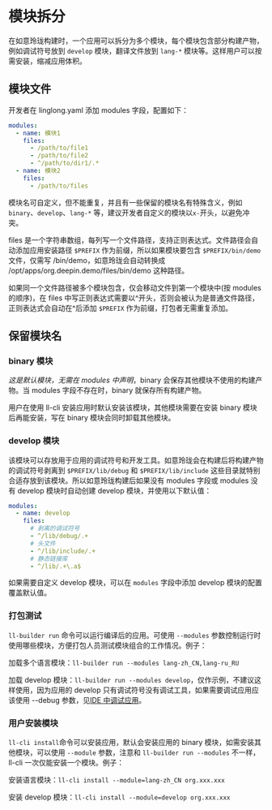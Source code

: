<!--
SPDX-FileCopyrightText: 2023 UnionTech Software Technology Co., Ltd.

SPDX-License-Identifier: LGPL-3.0-or-later
-->

# 模块拆分

在如意玲珑构建时，一个应用可以拆分为多个模块，每个模块包含部分构建产物，例如调试符号放到 `develop` 模块，翻译文件放到 `lang-*` 模块等。这样用户可以按需安装，缩减应用体积。

## 模块文件

开发者在 linglong.yaml 添加 modules 字段，配置如下：

```yaml
modules:
  - name: 模块1
    files:
      - /path/to/file1
      - /path/to/file2
      - ^/path/to/dir1/.*
  - name: 模块2
    files:
      - /path/to/files
```

模块名可自定义，但不能重复，并且有一些保留的模块名有特殊含义，例如 `binary`、`develop`、`lang-*` 等，建议开发者自定义的模块以`x-`开头，以避免冲突。

files 是一个字符串数组，每列写一个文件路径，支持正则表达式。文件路径会自动添加应用安装路径 `$PREFIX` 作为前缀，所以如果模块要包含 `$PREFIX/bin/demo` 文件，仅需写 /bin/demo，如意玲珑会自动转换成 /opt/apps/org.deepin.demo/files/bin/demo 这种路径。

如果同一个文件路径被多个模块包含，仅会移动文件到第一个模块中(按 modules 的顺序)，在 files 中写正则表达式需要以^开头，否则会被认为是普通文件路径，正则表达式会自动在^后添加 `$PREFIX` 作为前缀，打包者无需重复添加。

## 保留模块名

### binary 模块

_这是默认模块，无需在 modules 中声明_，binary 会保存其他模块不使用的构建产物。当 modules 字段不存在时，binary 就保存所有构建产物。

用户在使用 ll-cli 安装应用时默认安装该模块，其他模块需要在安装 binary 模块后再能安装，写在 binary 模块会同时卸载其他模块。

### develop 模块

该模块可以存放用于应用的调试符号和开发工具。如意玲珑会在构建后将构建产物的调试符号剥离到 `$PREFIX/lib/debug` 和 `$PREFIX/lib/include` 这些目录就特别合适存放到该模块。所以如意玲珑构建后如果没有 modules 字段或 modules 没有 develop 模块时自动创建 develop 模块，并使用以下默认值：

```yaml
modules:
  - name: develop
    files:
      # 剥离的调试符号
      - ^/lib/debug/.+
      # 头文件
      - ^/lib/include/.+
      # 静态链接库
      - ^/lib/.+\.a$
```

如果需要自定义 develop 模块，可以在 `modules` 字段中添加 develop 模块的配置覆盖默认值。

### 打包测试

`ll-builder run` 命令可以运行编译后的应用。可使用 `--modules` 参数控制运行时使用哪些模块，方便打包人员测试模块组合的工作情况。例子：

加载多个语言模块：`ll-builder run --modules lang-zh_CN,lang-ru_RU`

加载 develop 模块：`ll-builder run --modules develop`，仅作示例，不建议这样使用，因为应用的 develop 只有调试符号没有调试工具，如果需要调试应用应该使用 --debug 参数，见[IDE 中调试应用](../debug/debug.html)。

### 用户安装模块

`ll-cli install`命令可以安装应用，默认会安装应用的 binary 模块，如需安装其他模块，可以使用 `--module` 参数，注意和 `ll-builder run --modules` 不一样，ll-cli 一次仅能安装一个模块。例子：

安装语言模块：`ll-cli install --module=lang-zh_CN org.xxx.xxx`

安装 develop 模块：`ll-cli install --module=develop org.xxx.xxx`
